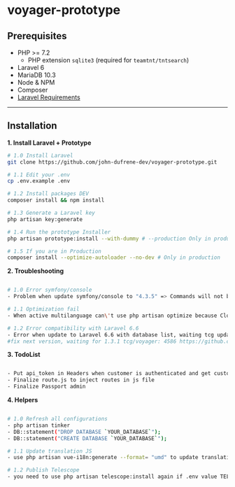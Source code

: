 # voyager-prototype

## Prerequisites

- PHP >= 7.2
    - PHP extension `sqlite3` (required for `teamtnt/tntsearch`)
- Laravel 6
- MariaDB 10.3
- Node & NPM
- Composer
- [Laravel Requirements](https://laravel.com/docs/installation)

---

## Installation

__1. Install Laravel + Prototype__

```bash
# 1.0 Install Laravel
git clone https://github.com/john-dufrene-dev/voyager-prototype.git

# 1.1 Edit your .env
cp .env.example .env

# 1.2 Install packages DEV
composer install && npm install

# 1.3 Generate a Laravel key
php artisan key:generate

# 1.4 Run the prototype Installer
php artisan prototype:install --with-dummy # --production Only in production

# 1.5 If you are in Production
composer install --optimize-autoloader --no-dev # Only in production

```

__2. Troubleshooting__

```bash

# 1.0 Error symfony/console
- Problem when update symfony/console to "4.3.5" => Commands will not be correctly executed, use exec() instead of new Process() : "Need to change controller"

# 1.1 Optimization fail
- When active multilanguage can\'t use php artisan optimize because Closure : "Need to create Controller"

# 1.2 Error compatibility with Laravel 6.6
- Error when update to Laravel 6.6 with database list, waiting tcg update, use 1.3.x-dev for the moment
#fix next version, waiting for 1.3.1 tcg/voyager: 4586 https://github.com/the-control-group/voyager/commit/e4fe256e32971c6c9554dea93c65973174257f02

```

__3. TodoList__

```bash

- Put api_token in Headers when customer is authenticated and get customer info with Vue
- Finalize route.js to inject routes in js file
- Finalize Passport admin

```

__4. Helpers__

```bash

# 1.0 Refresh all configurations
- php artisan tinker
- DB::statement("DROP DATABASE `YOUR_DATABASE`");
- DB::statement("CREATE DATABASE `YOUR_DATABASE`");

# 1.1 Update translation JS
- use php artisan vue-i18n:generate --format= "umd" to update translation JS 

# 1.2 Publish Telescope
- you need to use php artisan telescope:install again if .env value TELESCOPE_ENABLED is to false 

```

